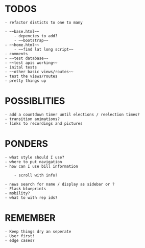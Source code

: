 # TODOS

    - refactor disticts to one to many
    
    - ~~base.html~~
        - depencies to add?
        - ~~bootstrap~~
    - ~~home.html~~
        - ~~find lat long script~~
    - comments
    - ~~test database~~
    - ~~test apis working~~
    - inital tests
    - ~~other basic views/routes~~
    - test the views/routes
    - pretty things up

# POSSIBLITIES

    - add a countdown timer until elections / reelection times?
    - transition animations?
    - links to recordings and pictures


# PONDERS

    - what style should I use?
    - where to put navigation
    - how can I use bill information

        - scroll with info? 

    - news search for name / display as sidebar or ?
    - Flask blueprints
    - mobility?
    - what to with rep ids?

# REMEMBER

    - Keep things dry an seperate
    - User first!
    - edge cases?


